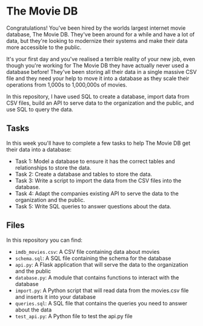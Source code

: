 # The Movie DB

Congratulations! You've been hired by the worlds largest internet movie database, The Movie DB. They've been around for a while and have a lot of data, but they're looking to modernize their systems and make their data more accessible to the public.

It's your first day and you've realised a terrible reality of your new job, even though you're working for The Movie DB they have actually never used a database before! They've been storing all their data in a single massive CSV file and they need your help to move it into a database as they scale their operations from 1,000s to 1,000,000s of movies.

In this repository, I have used SQL to create a database, import data from CSV files, build an API to serve data to the organization and the public, and use SQL to query the data.

## Tasks

In this week you'll have to complete a few tasks to help The Movie DB get their data into a database:

- Task 1: Model a database to ensure it has the correct tables and relationships to store the data.
- Task 2: Create a database and tables to store the data.
- Task 3: Write a script to import the data from the CSV files into the database.
- Task 4: Adapt the companies existing API to serve the data to the organization and the public.
- Task 5: Write SQL queries to answer questions about the data.

## Files

In this repository you can find:

- `imdb_movies.csv`: A CSV file containing data about movies
- `schema.sql`: A SQL file containing the schema for the database
- `api.py`: A Flask application that will serve the data to the organization and the public
- `database.py`: A module that contains functions to interact with the database
- `import.py`: A Python script that will read data from the movies.csv file and inserts it into your database
- `queries.sql`: A SQL file that contains the queries you need to answer about the data
- `test_api.py`: A Python file to test the api.py file